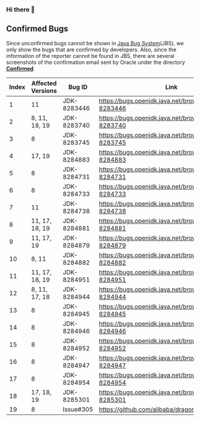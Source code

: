 ### Hi there 👋

## Confirmed Bugs
Since unconfirmed bugs cannot be shown in [Java Bug System](https://bugs.openjdk.java.net/secure/Dashboard.jspa)(JBS), we only show the bugs that are confirmed by developers. Also, since the information of the reporter cannot be found in JBS, there are several screenshots of the confirmation email sent by Oracle under the directory [**Confirmed**]().


| Index |Affected Versions| Bug ID | Link
|-------|-------|------|------|
| 1 | 11 |JDK-8283446|https://bugs.openjdk.java.net/browse/JDK-8283446|
| 2 | 8, 11, 18, 19|JDK-8283740|https://bugs.openjdk.java.net/browse/JDK-8283740|
| 3 | 8 |JDK-8283745|https://bugs.openjdk.java.net/browse/JDK-8283745 |
| 4 | 17, 19|JDK-8284883|https://bugs.openjdk.java.net/browse/JDK-8284883|
| 5 | 8 |JDK-8284731|https://bugs.openjdk.java.net/browse/JDK-8284731|
| 6 | 8 |JDK-8284733|https://bugs.openjdk.java.net/browse/JDK-8284733|
| 7 | 11 |JDK-8284738|https://bugs.openjdk.java.net/browse/JDK-8284738|
| 8 | 11, 17, 18, 19|JDK-8284881|https://bugs.openjdk.java.net/browse/JDK-8284881|
| 9 | 11, 17, 19|JDK-8284879|https://bugs.openjdk.java.net/browse/JDK-8284879|
| 10 |8, 11| JDK-8284882|https://bugs.openjdk.java.net/browse/JDK-8284882|
| 11 | 11, 17, 18, 19|JDK-8284951|https://bugs.openjdk.java.net/browse/JDK-8284951 |
| 12 | 8, 11, 17, 18|JDK-8284944|https://bugs.openjdk.java.net/browse/JDK-8284944 |
| 13 | 8 |JDK-8284945|https://bugs.openjdk.java.net/browse/JDK-8284945 |
| 14 | 8 |JDK-8284946|https://bugs.openjdk.java.net/browse/JDK-8284946|
| 15 | 8 |JDK-8284952|https://bugs.openjdk.java.net/browse/JDK-8284952|
| 16 | 8 |JDK-8284947|https://bugs.openjdk.java.net/browse/JDK-8284947|
| 17 | 8 |JDK-8284954|https://bugs.openjdk.java.net/browse/JDK-8284954|
| 18 | 17, 18, 19|JDK-8285301|https://bugs.openjdk.java.net/browse/JDK-8285301|
| 19 | 8 | Issue#305 |https://github.com/alibaba/dragonwell8/issues/305 |
